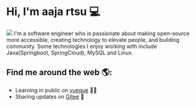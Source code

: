 <!--
**aaja/aaja** is a ✨ _special_ ✨ repository because its `README.md` (this file) appears on your GitHub profile.

Here are some ideas to get you started:

- 🔭 I’m currently working on ...
- 🌱 I’m currently learning ...
- 👯 I’m looking to collaborate on ...
- 🤔 I’m looking for help with ...
- 💬 Ask me about ...
- 📫 How to reach me: ...
- 😄 Pronouns: ...
- ⚡ Fun fact: ...
-->

# Hi, I'm aaja rtsu 💻

<img src="https://aaja.gitee.io/picture/github/aaja/20200719001.jpg">
I'm a software engineer who is passionate about making open-source more accessible, creating technology to elevate people, and building community. Some technologies I enjoy working with include Java(Springboot, SpringCloud), MySQL and Linux. 


## Find me around the web 🌎:
- Learning in public on <a href="https://www.yuque.com/aaja">yueque</a> ✍🏾
- Sharing updates on <a href="https://gitee.com/aaja/">Gitee</a> 🏓
